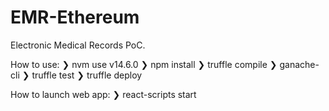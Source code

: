 # EMR-Ethereum

Electronic Medical Records PoC.

How to use:
❯ nvm use v14.6.0 ❯ npm install ❯ truffle compile ❯ ganache-cli ❯ truffle test ❯ truffle deploy

How to launch web app:
❯ react-scripts start